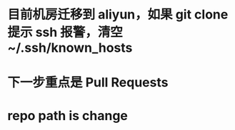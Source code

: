 # 目前机房迁移到 aliyun，如果 git clone 提示 ssh 报警，清空 ~/.ssh/known_hosts
# 下一步重点是 Pull Requests
# repo path is change

